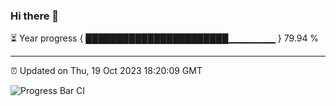 ### Hi there 👋

⏳ Year progress { ███████████████████████▁▁▁▁▁▁▁ } 79.94 %

---

⏰ Updated on Thu, 19 Oct 2023 18:20:09 GMT

![Progress Bar CI](https://github.com/liununu/liununu/workflows/Progress%20Bar%20CI/badge.svg)
